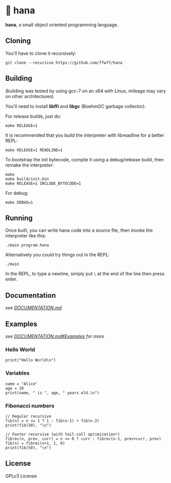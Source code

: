 # 🌸 hana

**hana**, a small object oriented programming language.

## Cloning

You'll have to clone it recursively:

```
git clone --recursive https://github.com/ffwff/hana
```

## Building

(building was tested by using gcc-7 on an x64 with Linux, mileage may vary on other architectures)

You'll need to install **libffi** and **libgc** (BoehmGC garbage collector).

For release builds, just do:

```
make RELEASE=1
```

It is recommended that you build the interpreter with libreadline for a better REPL:

```
make RELEASE=1 READLINE=1
```

To bootstrap the init bytecode, compile it using a debug/release build, then remake the interpreter:

```
make
make build/init.bin
make RELEASE=1 INCLUDE_BYTECODE=1
```

For debug:

```
make DEBUG=1
```

## Running

Once built, you can write hana code into a source file, then invoke the interpreter like this:

```
./main program.hana
```

Alternatively you could try things out in the REPL:

```
./main
```

In the REPL, to type a newline, simply put `\` at the end of the line then press enter.

## Documentation

*see [DOCUMENTATION.md](/DOCUMENTATION.md)*

## Examples

*see [DOCUMENTATION.md#Examples](/DOCUMENTATION.md#examples) for more*

### Hello World

```
print("Hello World\n")
```

### Variables

```
name = "Alice"
age = 20
print(name, " is ", age, " years old.\n")
```

### Fibonacci numbers

```
// Regular recursive
fib(n) = n <= 1 ? 1 : fib(n-1) + fib(n-2)
print(fib(30), "\n")

// Faster recursive (with tail-call optimization!)
fibrec(n, prev, curr) = n <= 0 ? curr : fibrec(n-1, prev+curr, prev)
fib(n) = fibrec(n+1, 1, 0)
print(fib(50), "\n")
```

## License

GPLv3 License
